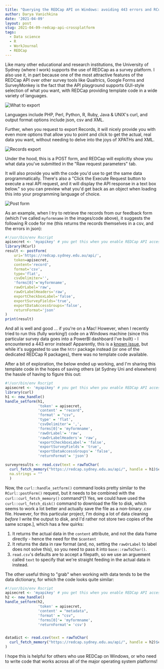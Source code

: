 ```yaml
---
title: "Querying the REDCap API on Windows: avoiding 443 errors and RCurl woes"
author: Darya Vanichkina
date: '2021-04-09'
layout: post
slug: 2021-04-09-redcap-api-crossplatform
tags:
  - Data science
  - R
  - WorkJournal
  - REDCap
---
```


Like many other educational and research institutions, the University of Sydney (where I work) supports the use of REDCap as a survey platform. I also use it, in part because one of the most attractive features of the REDCap API over other survey tools like Qualtrics, Google Forms and SurveyMonkey is the fact that the API playground supports GUI-style selection of what you want, with REDCap providing template code in a wide variety of languages. 

![What to export](../../images/2104_what2exportREDCap.png)

Languages include PHP, Perl, Python, R, Ruby, Java & UNIX's curl, and output format options include json, csv and XML.

Further, when you request to export Records, it will nicely provide you with even more options that allow you to point and click to get the actual, real data you want, without needing to delve into the joys of XPATHs and XML.

![Records export](../../images/2104_RecordsExport.png)



Under the hood, this is a POST form, and REDCap will explicitly show you what data you've submitted in the "Raw request parameters" tab.

It will also provide you with the code you'd use to get the same data programmatically. There's also a "Click the Execute Request button to execute a real API request, and it will display the API response in a text box below." so you can preview what you'd get back as an object when loading this into your programming language of choice. 

![Post form](../../images/2104_PostForm.png)

As an example, when I try to retrieve the records from our feedback form (which I've called `myformname` in the images/code above), it suggests the following R code for me (this returns the records themselves in a csv, and the errors in json):

```r
#!/usr/bin/env Rscript
apisecret <- 'myapikey' # you get this when you enable REDCap API access for your project
library(RCurl)
result <- postForm(
    uri='https://redcap.sydney.edu.au/api/',
    token=apisecret,
    content='record',
    format='csv',
    type='flat',
    csvDelimiter='',
    'forms[0]'='myformname',
    rawOrLabel='raw',
    rawOrLabelHeaders='raw',
    exportCheckboxLabel='false',
    exportSurveyFields='true',
    exportDataAccessGroups='false',
    returnFormat='json'
)
print(result)
```

And all is well and good ... if you're on a Mac! However, when I recently tried to run this (fully working!) code on a Windows machine (since this particular survey data goes into a PowerBI dashboard I've built) - I encountered a 443 error instead! Apparently, this is a [known issue](https://github.com/dewittpe/REDCapExporter/issues/16), but while it's suggested to use the `httr` package instead (or one of the dedicated REDCap R packages), there was no template code available. 

After a bit of exploration, the below ended up working, and I'm sharing this template code in the hopes of saving others (at Sydney Uni and elsewhere) the hassle of having to figure this out:

```r
#!/usr/bin/env Rscript
apisecret <- 'myapikey' # you get this when you enable REDCap API access for your project
library(curl)
h1 <- new_handle()
handle_setform(h1,
               'token' = apisecret,
               'content' = "record", 
               'format' = "csv",
               'type' = 'flat',
               'csvDelimiter'= ',',
               'forms[0]'= 'myformname',
               'rawOrLabel'= 'raw',
               'rawOrLabelHeaders'= 'raw',
               'exportCheckboxLabel'= 'false',
               'exportSurveyFields'= 'true',
               'exportDataAccessGroups'= 'false',
               'returnFormat'= 'json')

surveyresults <- read.csv(text = rawToChar(
  curl_fetch_memory("https://redcap.sydney.edu.au/api/", handle = h1)$content),
  na.strings = ""
  )
```

Now, the `curl::handle_setform()` command looks pretty similar to the `RCurl::postForm()` request, but it needs to be combined with the `curl::curl_fetch_memory()` command^[1 Yes, we could have used the `curl::curl_fetch_disk()` command to download the file to disk, which seems to work a lot better and actually save the file as a non-binary .csv file. However, for this particular project, I'm doing a lot of data cleaning *before* I write the output to disk, and I'd rather not store two copies of the same scrape.], which has a few quirks:

1. It returns the actual data in the `content` attribute, and not the data frame directly - hence the need for the `$content`
2. It returns the data in raw format (and, no, setting the `rawOrLabel` to label does not solve this), so you need to pass it into `base::rawToChar()`.
3. `read.csv`'s defaults are to accept a filepath, so we use an arguement called `text` to specify that we're straight feeding in the actual data in instead.

The other useful thing to "grab" when working with data tends to be the data dictionary, for which the code looks quite similar:

```r
#!/usr/bin/env Rscript
apisecret <- 'myapikey' # you get this when you enable REDCap API access for your project
h2 <- new_handle()
handle_setform(h2,
               'token' = apisecret,
               'content' = "metadata", 
               'format' = "csv",
               'forms[0]'= 'myformname',
               'returnFormat'= 'csv')


datadict <- read.csv(text = rawToChar(
  curl_fetch_memory("https://redcap.sydney.edu.au/api/", handle = h2)$content)
)
```

I hope this is helpful for others who use REDCap on Windows, or who need to write code that works across all of the major operating system platforms!